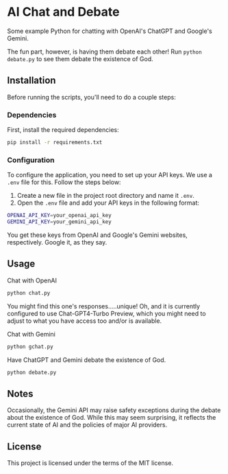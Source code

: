 # AI Chat and Debate

Some example Python for chatting with OpenAI's ChatGPT and Google's Gemini.

The fun part, however, is having them debate each other!  Run ```python debate.py``` to see them debate the existence of God.

## Installation 

Before running the scripts, you'll need to do a couple steps:

### Dependencies

First, install the required dependencies:

```bash
pip install -r requirements.txt
```

### Configuration

To configure the application, you need to set up your API keys. We use a `.env` file for this. Follow the steps below:

1. Create a new file in the project root directory and name it `.env`.
2. Open the `.env` file and add your API keys in the following format:

```bash
OPENAI_API_KEY=your_openai_api_key
GEMINI_API_KEY=your_gemini_api_key
```

You get these keys from OpenAI and Google's Gemini websites, respectively.  Google it, as they say.

## Usage

Chat with OpenAI

```bash
python chat.py
```

You might find this one's responses.....unique!  Oh, and it is currently configured to use Chat-GPT4-Turbo Preview, which you might need to adjust to what you have access too and/or is available.

Chat with Gemini

```bash
python gchat.py
```

Have ChatGPT and Gemini debate the existence of God.

```bash
python debate.py
```

## Notes

Occasionally, the Gemini API may raise safety exceptions during the debate about the existence of God. While this may seem surprising, it reflects the current state of AI and the policies of major AI providers.

## License

This project is licensed under the terms of the MIT license.

